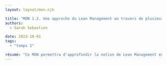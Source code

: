 ```yaml
---
layout: layout/mon.njk

title: "MON 1.2. Une approche du Lean Management au travers de plusieurs de ses outils"
authors:
  - Sarah Sebastien

date: 2023-10-01
tags: 
  - "temps 1"

résumé: "Ce MON permettra d'approfondir la notion de Lean Management en illustrant le concept au travers de 4 outils. Nous étudierons de plus près la méthode 5S, le Management Visuel, la méthode Kaizen et le Six Sigma."
---
```

